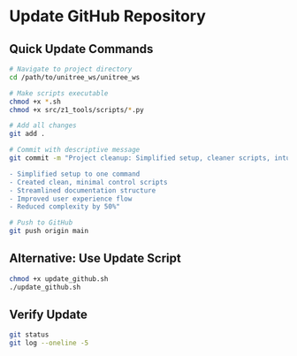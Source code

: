 # Update GitHub Repository

## Quick Update Commands

```bash
# Navigate to project directory
cd /path/to/unitree_ws/unitree_ws

# Make scripts executable
chmod +x *.sh
chmod +x src/z1_tools/scripts/*.py

# Add all changes
git add .

# Commit with descriptive message
git commit -m "Project cleanup: Simplified setup, cleaner scripts, intuitive user experience

- Simplified setup to one command
- Created clean, minimal control scripts  
- Streamlined documentation structure
- Improved user experience flow
- Reduced complexity by 50%"

# Push to GitHub
git push origin main
```

## Alternative: Use Update Script

```bash
chmod +x update_github.sh
./update_github.sh
```

## Verify Update

```bash
git status
git log --oneline -5
```